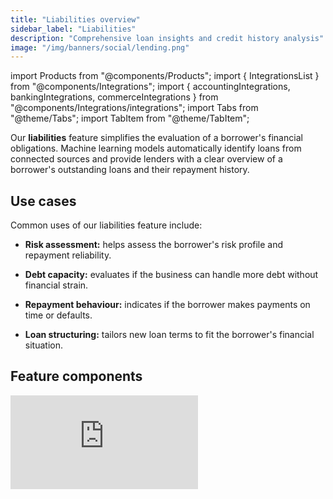 ```yaml
---
title: "Liabilities overview"
sidebar_label: "Liabilities"
description: "Comprehensive loan insights and credit history analysis"
image: "/img/banners/social/lending.png"
---
```


import Products from "@components/Products";
import { IntegrationsList } from "@components/Integrations";
import { accountingIntegrations, bankingIntegrations, commerceIntegrations } from "@components/Integrations/integrations";
import Tabs from "@theme/Tabs";
import TabItem from "@theme/TabItem";

Our **liabilities** feature simplifies the evaluation of a borrower's financial obligations. Machine learning models automatically identify loans from connected sources and provide lenders with a clear overview of a borrower's outstanding loans and their repayment history.

## Use cases

Common uses of our liabilities feature include:

- **Risk assessment:** helps assess the borrower's risk profile and repayment reliability.

- **Debt capacity:** evaluates if the business can handle more debt without financial strain.

- **Repayment behaviour:** indicates if the borrower makes payments on time or defaults.

- **Loan structuring:** tailors new loan terms to fit the borrower's financial situation.

## Feature components

<iframe
  src="https://docs.google.com/spreadsheets/d/1VEE7uUH_Q4ZGReonOqfZVT6V4-C40rwsMNEp2K7hOhQ/pubhtml?gid=554962936&amp;single=true&amp;widget=true&amp;headers=false"
  frameborder="0"
  className="googleSheets"
  style={{ height: "660px" }}
/>

## Supported outputs

You can retrieve the data read by the feature by calling the **liabilities** [endpoints of our API](/lending-api#/operations/generate-loan-transactions). For example, use the [Get loan summaries](/lending-api#/operations/get-loan-summary) endpoint to review a company's loan repayment history and determine their drawdown to repayment ratio.

<Tabs groupId="language">

<TabItem value="nodejs" label="TypeScript">

```javascript
type LoanData {
  totalDrawdowns: number;
  totalRepayments: number;
}

const sourceType = GenerateLoanSummarySourceType.Accounting

// Request the generation of the report. This can take some time so 
// make sure to poll the get endpoint to check the status of the process.
const generateResponse = await lendingClient.liabilities.generateLoanSummary({
    companyId: companyId,
    sourceType: sourceType,
  });

if(generateResponse.statusCode != 202){
  throw new Error("Unable to generate loan summary report")
}

// Wrap get call in function to poll endpoint
const getLoanSummary = async (lendingClient, companyId, sourceType) => {
  const reportResponse = await lendingClient.liabilities.getLoanSummary({
    companyId: companyId,
    sourceType: sourceType,
  });

  if (reportResponse.statusCode != 200) {
    return getLoanSummary(companyId, sourceType)
  }
  else {
    return reportResponse
  }
}

const summaryResponse = await getLoanSummary(lendingClient, companyId, formattedDate)

const summaries: LoanData[] = summaryResponse.loanSummary.reportItems.map(x => {
  totalDrawdowns: x.totalDrawdowns,
  totalRepayments: x.totalRepayments
})

const totalDrawdowns = summaries.reduce((sum, current) => sum + current.totalDrawdowns, 0)
const totalRepayments = summaries.reduce((sum, current) => sum + current.totalRepayments, 0)

const repaymentRatio = totalRepayments / totalDrawdowns

if(repaymentRatio < repaymentRatioThreshold){
  console.log('Company does repayment ratio does not pass threshold')
}
```

</TabItem>

<TabItem value="python" label="Python">

```python
@dataclass
class LoanData:
  total_drawdowns: Decimal
  total_repayments: Decimal

source_type = operations.GenerateLoanSummarySourceType.ACCOUNTING

generate_request = operations.GenerateLoanSummaryRequest(
    company_id=company_id,
    source_type=source_type,
)

generate_response = lending_client.liabilities.generate_loan_summary(generate_request)

if generate_response.status_code != 202:
  raise Exception('Unable to generate loan summary report')

loan_summaries_request = operations.GetLoanSummaryRequest(
  company_id=company_id,
  source_type=source_type,
)

loan_summary = None
while True:
  loan_summaries_response = lending_client.liabilities.get_loan_summary(loan_summaries_request)

  if loan_summaries_response.status_code == 200:
    loan_summary = loan_summaries_response.loan_summary
    break

summaries = []
for x in loan_summary.report_items:
  summaries.append(LoanData(total_drawdowns=x.total_repayments, total_repayments=x.total_repayments))

total_drawdowns = sum(account.total_drawdowns for account in accounts)
total_repayments = sum(account.total_repayments for account in accounts)

repayment_ratio = total_repayments / total_drawdowns

if repayment_ratio < repayment_ratio_threshold:
  print('Company does repayment ratio does not pass threshold')
```

</TabItem>

<TabItem value="csharp" label="C#">


```csharp
public record LoanData(decimal TotalDrawdowns, decimal TotalRepayments);

var sourceType = GenerateLoanSummarySourceType.Accounting;

var generateSummaryResponse = await lendingClient.Liabilities.GenerateLoanSummaryAsync(new() {
    CompanyId = companyId,
    SourceType = sourceType,
});

if (generateSummaryResponse.StatusCode != 202) {
  throw new Exception("Unable to generate loan summary report");
}

LoanSummary summary = null;
while(true){
  var summaryResponse = await lendingClient.Liabilities.GetLoanSummaryAsync(new() {
      CompanyId = companyId,
      SourceType = sourceType,
  });

  if(summaryResponse.StatusCode == 200){
    summary = summaryResponse.LoanSummary;
    break;
  }
}

var summaries = summary.ReportItems.Select(x => new LoanData(){
  TotalDrawdowns = x.TotalDrawdowns,
  TotalRepayments = x.TotalRepayments
});

var totalDrawdowns = summaries.Sum(x => x.TotalDrawdowns);
var totalRepayments = summaries.Sum(x => x.TotalRepayments);

var repaymentRatio = totalRepayments / totalDrawdowns;

if(repaymentRatio < repaymentRatioThreshold){
  Console.WriteLine("Company does repayment ratio does not pass threshold");
}
```

</TabItem>

<TabItem value="go" label="Go">

```go
type LoanData struct {
  TotalDrawdowns float64
  TotalRepayments float64
}

sourceType := operations.GenerateLoanSummarySourceTypeAccounting
ctx := context.Background()

generateSummaryResponse, err := s.Liabilities.GenerateLoanSummary(ctx, operations.GenerateLoanSummaryRequest{
    CompanyID: companyID,
    SourceType: sourceType,
})

var LoanSummary summary
if generateSummaryResponse.StatusCode == 202 {
  for {
    var summaryResponse = await lendingClient.Liabilities.GetLoanSummary(ctx, operations.GetLoanSummaryRequest{
        CompanyID: companyID,
        SourceType: sourceType
    })
    
    if(summaryResponse.StatusCode == 200){
      summary = summaryResponse.LoanData;
      break;
    }
  }

  summaries = []LoanData{}
  for _, data := summary.ReportItems {
    totalDrawdowns, _ = data.TotalDrawdowns.Float64()
    totalRepayments, _ = data.TotalRepayments.Float64()
    summaries = append(summaries, LoanData{totalDrawdowns, totalRepayments})
  }

  totalDrawdowns := 0.0
  totalRepayments := 0.0
  for _, data, := summaries {
    totalDrawdowns += data.TotalDrawdowns
    totalRepayments += data.TotalRepayments
  }

  var repaymentRatio = totalRepayments / totalDrawdowns

  if repaymentRatio < repaymentRatioThreshold {
    fmt.Println("Company does repayment ratio does not pass threshold");
  }
}
```

</TabItem>

</Tabs>

## Get started

Once you have the Lending solution enabled, configure your instance to work with our liabilities feature. 

#### Configure data sources

Follow the respective guides to set up and enable at least one accounting, banking, or commerce integration that will serve as a data source for the feature:

##### Accounting

<IntegrationsList filter={['Dynamics 365 Business Central', 'Exact Online', 'FreshBooks', 'MYOB Business', 'Oracle NetSuite', 'QuickBooks Online', 'QuickBooks Desktop', 'Sage 50', 'Sage Business Cloud Accounting', 'Xero']} />

##### Commerce

<IntegrationsList filter={['Stripe', 'Zettle']} />

#### Enable data types and sync schedule

See how to [enable data types](/core-concepts/data-type-settings#override-the-default-sync-settings) and ensure the following data types have been switched on:

- Proft and loss `profitAndLoss`
- Balance sheet `balanceSheet`
- Chart of accounts `chartOfAccounts`
- Journal entries `journalEntries`
- Accounts `banking-accounts`
- Transactions `banking-transactions`
- Transactions `commerce-transactions`

Configure the solution to refresh data when you need it by [setting a synchronization frequency](/core-concepts/data-type-settings#choose-a-synchronization-frequency). We recommend setting it to a daily or a monthly sync.

#### Configure webhooks

We recommend you [configure webhook consumers](/using-the-api/webhooks/create-consumer) with the following [event types](/using-the-api/webhooks/event-types) to manage your data pipelines. These webhooks send a message for each `dataType` separately.

- [`DataSyncStatusChangedToError`](/using-the-api/webhooks/event-types)  

  This means an issue occurred when syncing the specified data type. Resolve the issue and [initiate the sync](/using-the-api/queueing-data-syncs#refresh-data) for this dataset again. 
 
- [`DatasetDataChanged`](/using-the-api/webhooks/event-types)  

  This means data has been updated for the specified data type. This can include new, updated or deleted data. You should then refresh the data in your platform.

---

## Read next
- [Accounts receivable](/lending/features/accounts-receivable-overview)
